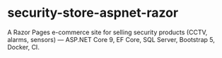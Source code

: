# security-store-aspnet-razor
A Razor Pages e-commerce site for selling security products (CCTV, alarms, sensors) — ASP.NET Core 9, EF Core, SQL Server, Bootstrap 5, Docker, CI.
